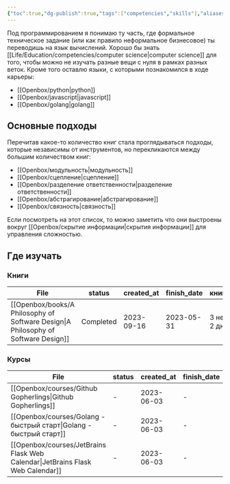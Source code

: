 ```yaml
---
{"toc":true,"dg-publish":true,"tags":["competencies","skills"],"aliases":["разработка","coding"],"date":"2023-01-14T13:31:40+04:00","modified_at":"2023-09-16T17:02:40+03:00","dg-path":"/competencies/programming.md","permalink":"/competencies/programming/","dgPassFrontmatter":true}
---
```





Под программированием я понимаю ту часть, где формальное техническое задание (или как правило неформальное бизнесовое) ты переводишь на язык вычислений. Хорошо бы знать [[Life/Education/competencies/computer science\|computer science]] для того, чтобы можно не изучать разные вещи с нуля в рамках разных веток. Кроме того оставлю языки, с которыми познакомился в ходе карьеры:
- [[Openbox/python\|python]]
- [[Openbox/javascript\|javascript]]
- [[Openbox/golang\|golang]]

## Основные подходы

Перечитав какое-то количество книг стала проглядываться подходы, которые независимы от инструментов, но перекликаются между большим количеством книг:
- [[Openbox/модульность\|модульность]]
- [[Openbox/сцепление\|сцепление]]
- [[Openbox/разделение ответственности\|разделение ответственности]]
- [[Openbox/абстрагирование\|абстрагирование]]
- [[Openbox/связность\|связность]]

Если посмотреть на этот список, то можно заметить что они выстроены вокруг [[Openbox/скрытиe информации\|скрытия информации]] для управления сложностью.

## Где изучать

### Книги

| File                                                                                  | status    | created_at | finish_date | книгодни        |
| ------------------------------------------------------------------------------------- | --------- | ---------- | ----------- | --------------- |
| [[Openbox/books/A Philosophy of Software Design\|A Philosophy of Software Design]] | Completed | 2023-09-16 | 2023-05-31  | 3 недели, 2 дня |


### Курсы

| File                                                                              | status | created_at | finish_date |
| --------------------------------------------------------------------------------- | ------ | ---------- | ----------- |
| [[Openbox/courses/Github Gopherlings\|Github Gopherlings]]                     | \-     | 2023-06-03 | \-          |
| [[Openbox/courses/Golang - быстрый старт\|Golang - быстрый старт]]             | \-     | 2023-06-03 | \-          |
| [[Openbox/courses/JetBrains Flask Web Calendar\|JetBrains Flask Web Calendar]] | \-     | 2023-06-03 | \-          |

